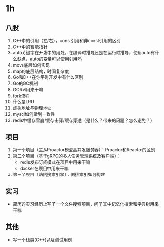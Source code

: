 # 1h

## 八股

1. C++中的引用（左/右），const引用和非const引用的区别
2. C++中的智能指针
3. auto关键字在开发中的用处，在编译时推导还是在运行时推导，使用auto有什么缺点，auto的变量可以使用引用吗
4. move底层如何实现
5. map的底层结构，时间复杂度
6. Go和C++在你平时开发中有什么区别
7. Go的GC机制
8. GORM用来干嘛
9. fork流程
10. 什么是LRU
11. 虚拟地址与物理地址
12. mysql如何做到一致性
13. redis中缓存雪崩/缓存击穿/缓存穿透（是什么？带来的问题？怎么避免？）

## 项目

1. 第一个项目（主从Proactor模型高并发服务器）：Proactor和Reactor的区别
2. 第二个项目（基于gRPC的多人任务管理系统及客户端）：
   - redis发布订阅模式在项目中用来干嘛
   - docker在项目中用来干嘛
3. 第三个项目（站内搜索引擎）：倒排索引如何构建

## 实习

- 简历的实习经历上写了一个文件搜索项目，问了其中记忆化搜索和字典树用来干嘛

## 其他

- 写一个栈类(C++)以及测试用例